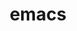 ---
title: "emacs"
layout: cache
categories: [package, develop-2024-10-27]
meta: {"versions": ["29.4"], "compilers": ["apple-clang@=15.0.0", "gcc@=10.2.1"], "oss": ["centos7", "ventura"], "platforms": ["darwin", "linux"], "targets": ["aarch64", "x86_64_v3"], "stacks": ["developer-tools-darwin", "developer-tools-manylinux2014", "root"], "num_specs": 2, "num_specs_by_stack": {"developer-tools-darwin": 1, "root": 2, "developer-tools-manylinux2014": 1}}
spec_details: [{"hash": "p4ovwnohrayuq3lirijjkbp6yztlcsvr", "compiler": "apple-clang@=15.0.0", "versions": ["29.4"], "os": "ventura", "platform": "darwin", "target": "aarch64", "variants": ["~X", "build_system=autotools", "~gui", "+json", "~native", "+tls", "toolkit=gtk", "+treesitter"], "stacks": ["developer-tools-darwin", "root"], "size": "-", "tarball": "https://binaries.spack.io/develop-2024-10-27/build_cache/darwin-ventura-aarch64/apple-clang-15.0.0/emacs-29.4/darwin-ventura-aarch64-apple-clang-15.0.0-emacs-29.4-p4ovwnohrayuq3lirijjkbp6yztlcsvr.spack"}, {"hash": "wqce7ejdjdybnufkfe7mewzijg76amk4", "compiler": "gcc@=10.2.1", "versions": ["29.4"], "os": "centos7", "platform": "linux", "target": "x86_64_v3", "variants": ["~X", "build_system=autotools", "~gui", "+json", "+native", "+tls", "toolkit=gtk", "+treesitter"], "stacks": ["developer-tools-manylinux2014", "root"], "size": "-", "tarball": "https://binaries.spack.io/develop-2024-10-27/build_cache/linux-centos7-x86_64_v3/gcc-10.2.1/emacs-29.4/linux-centos7-x86_64_v3-gcc-10.2.1-emacs-29.4-wqce7ejdjdybnufkfe7mewzijg76amk4.spack"}]
---